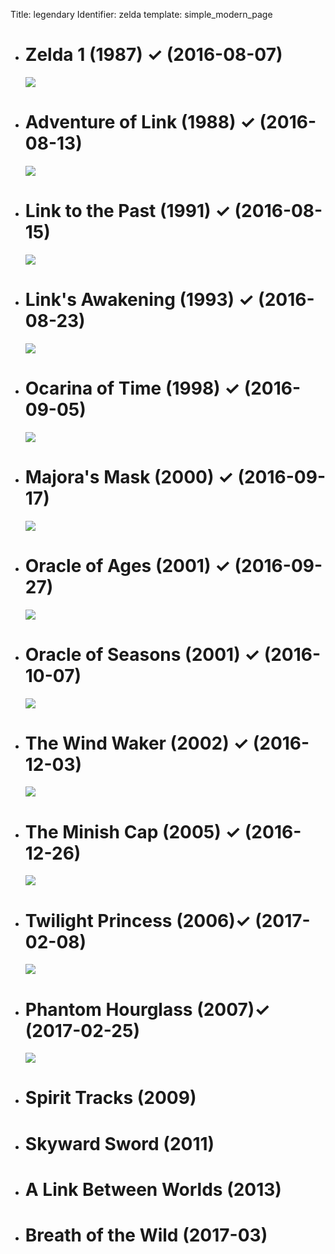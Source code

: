 Title: legendary
Identifier: zelda
template: simple_modern_page

<ul class="media-list">
  <li>
    <div>
      <h1>
        Zelda 1 (1987) &#10003; (2016-08-07)
      </h1>
    </div>
    <div>
      <img class="zeldo" src="{static}/media/z_credits/zelda_1.jpg"></img>
    </div>
  </li>
  <li>
    <div>
      <h1>
        Adventure of Link (1988) &#10003; (2016-08-13)
      </h1>
    </div>
    <div>
      <img class="zeldo" src="{static}/media/z_credits/zelda_][.jpg"></img>
    </div>
  </li>
  <li>
    <div>
      <h1>
        Link to the Past (1991) &#10003; (2016-08-15)
      </h1>
    </div>
    <div>
      <img class="zeldo" src="{static}/media/z_credits/link to the past.jpg"></img>
    </div>
  </li>
  <li>
    <div>
      <h1>
        Link's Awakening (1993)  &#10003; (2016-08-23)
      </h1>
    </div>
    <div>
      <img class="zeldo" src="{static}/media/z_credits/link's awakening.jpg"></img>
    </div>
  </li>
  <li>
    </div>
      <h1>
        Ocarina of Time (1998) &#10003; (2016-09-05)
      </h1>
    </div>
    <div>
      <img class="zeldo" src="{static}/media/z_credits/oot.jpg"></img>
    </div>
  </li>
  <li>
    <div>
      <h1>
        Majora's Mask (2000) &#10003; (2016-09-17)
      </h1>
    </div>
    <div>
      <img class="zeldo" src="{static}/media/z_credits/majora's_mask.jpg"></img>
    </div>
  </li>
  <li>
    <div>
      <h1>
        Oracle of Ages (2001) &#10003; (2016-09-27)
      </h1>
    </div>
    <div>
      <img class="zeldo" src="{static}/media/z_credits/ages credits 3.jpg"></img>
    </div>
  </li>
  <li>
    <div>
      <h1>
        Oracle of Seasons (2001) &#10003; (2016-10-07)
      </h1>
    </div>
    <div>
      <img class="zeldo" src="{static}/media/z_credits/seasons_end.jpg"></img>
    </div>
  </li>
  <li>
    <div>
      <h1>
        The Wind Waker (2002) &#10003; (2016-12-03)
      </h1>
    </div>
    <div>
      <img class="zeldo" src="{static}/media/z_credits/ww_frown.jpg"></img>
    </div>
  </li>
  <li>
    <div>
      <h1>
        The Minish Cap (2005) &#10003; (2016-12-26)
      </h1>
    </div>
    <div>
      <img class="zeldo" src="{static}/media/z_credits/mc_stained_glass.jpg"></img>
    </div>
  </li>
  <li>
    <div>
      <h1>
        Twilight Princess (2006)&#10003; (2017-02-08)
      </h1>
    </div>
    <div>
      <img class="zeldo" src="{static}/media/z_credits/twilight_princess_credits.jpg"></img>
    </div>
  </li>
  <li>
    <div>
      <h1>
        Phantom Hourglass (2007)&#10003; (2017-02-25)
      </h1>
    </div>
    <div>
      <img class="zeldo" src="{static}/media/z_credits/phantom_hourglass.jpg"></img>
    </div>
  </li>
  <li>
    <h1>
      Spirit Tracks (2009)
    </h1>
  </li>
  <li>
    <h1>
      Skyward Sword (2011)
    </h1>
  </li>
  <li>
    <h1>
      A Link Between Worlds (2013)
    </h1>
  </li>
  <li>
    <h1>
      Breath of the Wild (2017-03)
    </h1>
  </li>
</ul>
